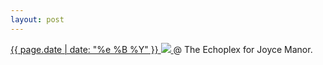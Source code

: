 ```yaml
---
layout: post
---
```


<p>
  <a href="/251">
    <time>{{ page.date | date: "%e %B %Y" }}</time>
    <img src="https://s3.amazonaws.com/life.aaronjgreenberg.com/251.jpg">
  </a>
  @ The Echoplex for Joyce Manor.
</p>
